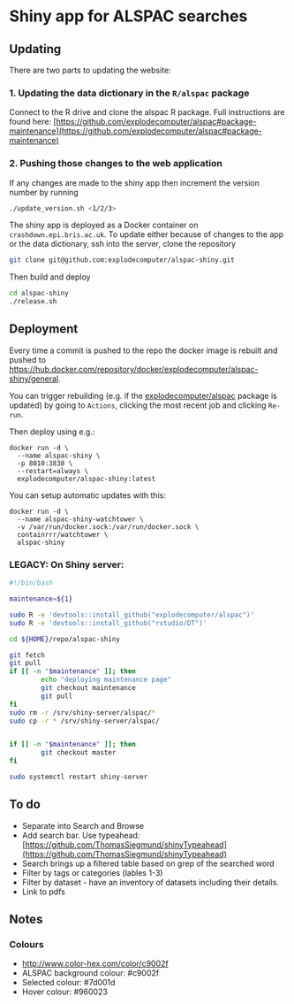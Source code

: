 # Shiny app for ALSPAC searches

## Updating

There are two parts to updating the website:

### 1. Updating the data dictionary in the `R/alspac` package

Connect to the R drive and clone the alspac R package. Full instructions are found here: [https://github.com/explodecomputer/alspac#package-maintenance](https://github.com/explodecomputer/alspac#package-maintenance)

### 2. Pushing those changes to the web application

If any changes are made to the shiny app then increment the version number by running

```bash
./update_version.sh <1/2/3>
```

The shiny app is deployed as a Docker container on `crashdown.epi.bris.ac.uk`. To update either because of changes to the app or the data dictionary, ssh into the server, clone the repository

```bash
git clone git@github.com:explodecomputer/alspac-shiny.git
```

Then build and deploy

```bash
cd alspac-shiny
./release.sh
```

## Deployment

Every time a commit is pushed to the repo the docker image is rebuilt and pushed to https://hub.docker.com/repository/docker/explodecomputer/alspac-shiny/general.

You can trigger rebuilding (e.g. if the [explodecomputer/alspac](https://github.com/explodecomputer/alspac) package is updated) by going to `Actions`, clicking the most recent job and clicking `Re-run`. 

Then deploy using e.g.:

```
docker run -d \
  --name alspac-shiny \
  -p 8010:3838 \
  --restart=always \
  explodecomputer/alspac-shiny:latest
```

You can setup automatic updates with this:

```
docker run -d \
  --name alspac-shiny-watchtower \
  -v /var/run/docker.sock:/var/run/docker.sock \
  containrrr/watchtower \
  alspac-shiny
```

### LEGACY: On Shiny server:

```bash
#!/bin/bash

maintenance=${1}

sudo R -e 'devtools::install_github("explodecomputer/alspac")'
sudo R -e 'devtools::install_github("rstudio/DT")'

cd ${HOME}/repo/alspac-shiny

git fetch
git pull
if [[ -n "$maintenance" ]]; then
        echo "deploying maintenance page"
        git checkout maintenance
        git pull
fi
sudo rm -r /srv/shiny-server/alspac/*
sudo cp -r * /srv/shiny-server/alspac/


if [[ -n "$maintenance" ]]; then
        git checkout master
fi

sudo systemctl restart shiny-server
```


## To do

- Separate into Search and Browse
- Add search bar. Use typeahead: [https://github.com/ThomasSiegmund/shinyTypeahead](https://github.com/ThomasSiegmund/shinyTypeahead)
- Search brings up a filtered table based on grep of the searched word
- Filter by tags or categories (lables 1-3)
- Filter by dataset - have an inventory of datasets including their details.
- Link to pdfs

## Notes

### Colours

- http://www.color-hex.com/color/c9002f
- ALSPAC background colour: #c9002f
- Selected colour: #7d001d
- Hover colour: #960023
